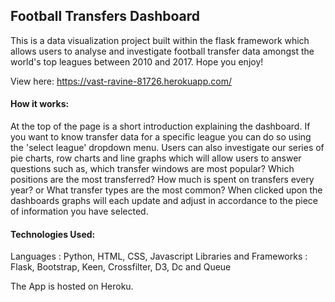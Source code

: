 
<h2>Football Transfers Dashboard</h2>

This is a data visualization project built within the flask framework which allows users to analyse and investigate football transfer data amongst the world's top leagues between 2010 and 2017. Hope you enjoy!

View here: https://vast-ravine-81726.herokuapp.com/

<h4>How it works:</h4>

At the top of the page is a short introduction explaining the dashboard. If you want to know transfer data for a specific league you can do so using the 'select league' dropdown menu. Users can also investigate our series of pie charts, row charts and line graphs which will allow users to answer questions such as,  which transfer windows are most popular? Which positions are the most transferred? How much is spent on transfers every year? or What transfer types are the most common? When clicked upon the dashboards graphs will each update and adjust in accordance to the piece of information you have selected.

<h4>Technologies Used:</h4>

Languages : Python, HTML, CSS, Javascript
Libraries and Frameworks : Flask, Bootstrap, Keen, Crossfilter, D3, Dc and Queue

The App is hosted on Heroku.